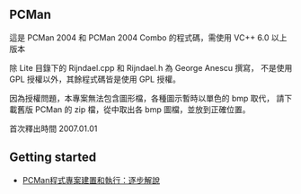 PCMan
---
這是 PCMan 2004 和 PCMan 2004 Combo 的程式碼，需使用 VC++ 6.0 以上版本

除 Lite 目錄下的 Rijndael.cpp 和 Rijndael.h 為 George Anescu 撰寫，
不是使用 GPL 授權以外，其餘程式碼皆是使用 GPL 授權。

因為授權問題，本專案無法包含圖形檔，各種圖示暫時以單色的 bmp 取代，
請下載舊版 PCMan 的 zip 檔，從中取出各 bmp 圖檔，並放到正確位置。

首次釋出時間 2007.01.01

Getting started
---
   * [PCMan程式專案建置和執行：逐步解說](../wiki/Building_PCMan)
